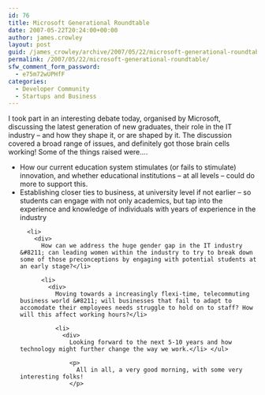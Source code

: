 ```yaml
---
id: 76
title: Microsoft Generational Roundtable
date: 2007-05-22T20:24:00+00:00
author: james.crowley
layout: post
guid: /james_crowley/archive/2007/05/22/microsoft-generational-roundtable.aspx
permalink: /2007/05/22/microsoft-generational-roundtable/
sfw_comment_form_password:
  - e75m72wUPHfF
categories:
  - Developer Community
  - Startups and Business
---
```

I took part in an interesting debate today, organised by Microsoft, discussing the latest generation of new graduates, their role in the IT industry &#8211; and how they shape it, or are shaped by it. The discussion covered a broad range of issues, and definitely got those brain cells working! Some of the things raised were&#8230;.

  * <div>
      How our current education system stimulates (or fails to stimulate) innovation, and whether educational institutions &#8211; at all levels &#8211; could do more to support this.</li> 
      
      <li>
        <div>
          Establishing closer ties to business, at university level if not earlier &#8211; so students can engage with not only academics, but tap into the experience and knowledge of individuals with years of experience in the industry</li> 
          
          <li>
            <div>
              How can we address the huge gender gap in the IT industry &#8211; can leading women within the industry to try to break down some of those preconceptions by engaging with potential students at an early stage?</li> 
              
              <li>
                <div>
                  Moving towards a increasingly flexi-time, telecommuting business world &#8211; will businesses that fail to adapt to accomodate their employees needs struggle to hold on to staff? How will this affect working hours?</li> 
                  
                  <li>
                    <div>
                      Looking forward to the next 5-10 years and how technology might further change the way we work.</li> </ul> 
                      
                      <p>
                        All in all, a very good morning, with some very interesting folks!
                      </p>